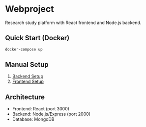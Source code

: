 # Webproject

Research study platform with React frontend and Node.js backend.

## Quick Start (Docker)

```bash
docker-compose up
```

## Manual Setup

1. [Backend Setup](./backend/README.md)
2. [Frontend Setup](./frontend/README.md)

## Architecture

- Frontend: React (port 3000)
- Backend: Node.js/Express (port 2000)
- Database: MongoDB
